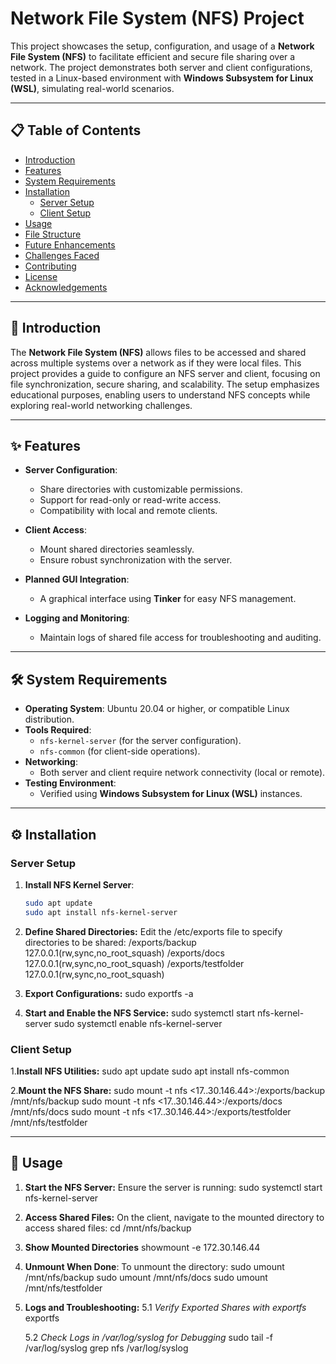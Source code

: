 # Network File System (NFS) Project

This project showcases the setup, configuration, and usage of a **Network File System (NFS)** to facilitate efficient and secure file sharing over a network. The project demonstrates both server and client configurations, tested in a Linux-based environment with **Windows Subsystem for Linux (WSL)**, simulating real-world scenarios.

---

## 📋 Table of Contents

- [Introduction](#introduction)
- [Features](#features)
- [System Requirements](#system-requirements)
- [Installation](#installation)
  - [Server Setup](#server-setup)
  - [Client Setup](#client-setup)
- [Usage](#usage)
- [File Structure](#file-structure)
- [Future Enhancements](#future-enhancements)
- [Challenges Faced](#challenges-faced)
- [Contributing](#contributing)
- [License](#license)
- [Acknowledgements](#acknowledgements)

---

## 📖 Introduction

The **Network File System (NFS)**  allows files to be accessed and shared across multiple systems over a network as if they were local files. This project provides a guide to configure an NFS server and client, focusing on file synchronization, secure sharing, and scalability. The setup emphasizes educational purposes, enabling users to understand NFS concepts while exploring real-world networking challenges.

---

## ✨ Features

- **Server Configuration**:
  - Share directories with customizable permissions.
  - Support for read-only or read-write access.
  - Compatibility with local and remote clients.

- **Client Access**:
  - Mount shared directories seamlessly.
  - Ensure robust synchronization with the server.

- **Planned GUI Integration**:
  - A graphical interface using **Tinker** for easy NFS management.

- **Logging and Monitoring**:
  - Maintain logs of shared file access for troubleshooting and auditing.

---

## 🛠 System Requirements

- **Operating System**: Ubuntu 20.04 or higher, or compatible Linux distribution.
- **Tools Required**:
  - `nfs-kernel-server` (for the server configuration).
  - `nfs-common` (for client-side operations).
- **Networking**:
  - Both server and client require network connectivity (local or remote).
- **Testing Environment**:
  - Verified using **Windows Subsystem for Linux (WSL)** instances.

---

## ⚙️ Installation

### Server Setup

1. **Install NFS Kernel Server**:
   ```bash
   sudo apt update
   sudo apt install nfs-kernel-server

2. **Define Shared Directories:**  Edit the /etc/exports file to specify directories to be shared:
   /exports/backup 127.0.0.1(rw,sync,no_root_squash)
   /exports/docs 127.0.0.1(rw,sync,no_root_squash)
   /exports/testfolder 127.0.0.1(rw,sync,no_root_squash)

3. **Export Configurations:**
    sudo exportfs -a

4. **Start and Enable the NFS Service:**
    sudo systemctl start nfs-kernel-server
    sudo systemctl enable nfs-kernel-server

### Client Setup 

1.**Install NFS Utilities:**
    sudo apt update
    sudo apt install nfs-common

2.**Mount the NFS Share:**
    sudo mount -t nfs <17..30.146.44>:/exports/backup /mnt/nfs/backup
    sudo mount -t nfs <17..30.146.44>:/exports/docs /mnt/nfs/docs
    sudo mount -t nfs <17..30.146.44>:/exports/testfolder /mnt/nfs/testfolder

---

## 🚀 Usage

1. **Start the NFS Server:**  Ensure the server is running:
    sudo systemctl start nfs-kernel-server
    
2. **Access Shared Files:** On the client, navigate to the mounted directory to access shared files:
    cd /mnt/nfs/backup

3. **Show Mounted Directories**
     showmount -e 172.30.146.44

4. **Unmount When Done**: To unmount the directory:
    sudo umount /mnt/nfs/backup
    sudo umount /mnt/nfs/docs
    sudo umount /mnt/nfs/testfolder

5. **Logs and Troubleshooting:**
    5.1  *Verify Exported Shares with exportfs*
        exportfs

    5.2 *Check Logs in /var/log/syslog for Debugging*
        sudo tail -f /var/log/syslog
        grep nfs /var/log/syslog

